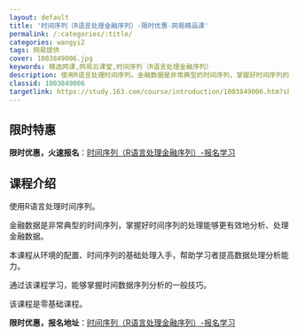 ```yaml
---
layout: default
title: '时间序列（R语言处理金融序列）-限时优惠-网易精品课'
permalink: /:categories/:title/
categories: wangyi2
tags: 网易提供
cover: 1003849006.jpg
keywords: 精选网课,网易云课堂,时间序列（R语言处理金融序列）
description: 使用R语言处理时间序列。金融数据是非常典型的时间序列，掌握好时间序列的处理能够更有效地分析、处理金融数据。本课程从环境的
classid: 1003849006
targetlink: https://study.163.com/course/introduction/1003849006.htm?share=1&shareId=1025206652&utm_campaign=share&utm_medium=iphoneShare&utm_source=&utm_u=1025206652
---
```


## 限时特惠

**限时优惠，火速报名**：[时间序列（R语言处理金融序列）-报名学习](https://study.163.com/course/introduction/1003849006.htm?share=1&shareId=1025206652&utm_campaign=share&utm_medium=iphoneShare&utm_source=&utm_u=1025206652)

## 课程介绍

使用R语言处理时间序列。

金融数据是非常典型的时间序列，掌握好时间序列的处理能够更有效地分析、处理金融数据。

本课程从环境的配置、时间序列的基础处理入手，帮助学习者提高数据处理分析能力。

通过该课程学习，能够掌握时间数据序列分析的一般技巧。

该课程是零基础课程。

**限时优惠，报名地址**：[时间序列（R语言处理金融序列）-报名学习](https://study.163.com/course/introduction/1003849006.htm?share=1&shareId=1025206652&utm_campaign=share&utm_medium=iphoneShare&utm_source=&utm_u=1025206652)

